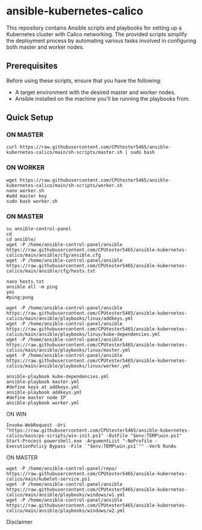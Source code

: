 # ansible-kubernetes-calico

This repository contains Ansible scripts and playbooks for setting up a Kubernetes cluster with Calico networking. The provided scripts simplify the deployment process by automating various tasks involved in configuring both master and worker nodes.

## Prerequisites

Before using these scripts, ensure that you have the following:

- A target environment with the desired master and worker nodes.
- Ansible installed on the machine you'll be running the playbooks from.

## Quick Setup

### ON MASTER

```
curl https://raw.githubusercontent.com/CPUtester5465/ansible-kubernetes-calico/main/sh-scripts/master.sh | sudo bash
```

### ON WORKER

```
wget https://raw.githubusercontent.com/CPUtester5465/ansible-kubernetes-calico/main/sh-scripts/worker.sh
nano worker.sh
#add master key
sudo bash worker.sh
```

### ON MASTER

```
su ansible-control-panel
cd
cd ansible/
wget -P /home/ansible-control-panel/ansible https://raw.githubusercontent.com/CPUtester5465/ansible-kubernetes-calico/main/ansible/cfg/ansible.cfg
wget -P /home/ansible-control-panel/ansible https://raw.githubusercontent.com/CPUtester5465/ansible-kubernetes-calico/main/ansible/cfg/hosts.txt

nano hosts.txt
ansible all -m ping
yes
#ping:pong

wget -P /home/ansible-control-panel/ansible https://raw.githubusercontent.com/CPUtester5465/ansible-kubernetes-calico/main/ansible/playbooks/linux/addkeys.yml
wget -P /home/ansible-control-panel/ansible https://raw.githubusercontent.com/CPUtester5465/ansible-kubernetes-calico/main/ansible/playbooks/linux/kube-dependencies.yml
wget -P /home/ansible-control-panel/ansible https://raw.githubusercontent.com/CPUtester5465/ansible-kubernetes-calico/main/ansible/playbooks/linux/master.yml
wget -P /home/ansible-control-panel/ansible https://raw.githubusercontent.com/CPUtester5465/ansible-kubernetes-calico/main/ansible/playbooks/linux/worker.yml

ansible-playbook kube-dependencies.yml
ansible-playbook master.yml
#define keys at addkeys.yml
ansible-playbook addkeys.yml
#define master node IP
ansible-playbook worker.yml
```

ON WIN

```
Invoke-WebRequest -Uri "https://raw.githubusercontent.com/CPUtester5465/ansible-kubernetes-calico/main/ps-scripts/win-init.ps1" -OutFile "$env:TEMP\win.ps1"
Start-Process powershell.exe -ArgumentList "-NoProfile -ExecutionPolicy Bypass -File `"$env:TEMP\win.ps1`"" -Verb RunAs
```

ON MASTER

```
wget -P /home/ansible-control-panel/repo/ https://raw.githubusercontent.com/CPUtester5465/ansible-kubernetes-calico/main/kubelet-service.ps1
wget -P /home/ansible-control-panel/ansible https://raw.githubusercontent.com/CPUtester5465/ansible-kubernetes-calico/main/ansible/playbooks/windows/w1.yml
wget -P /home/ansible-control-panel/ansible https://raw.githubusercontent.com/CPUtester5465/ansible-kubernetes-calico/main/ansible/playbooks/windows/w2.yml
```

Disclaimer
